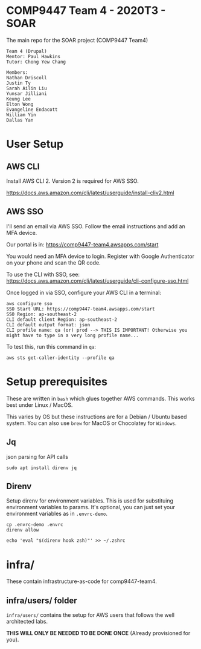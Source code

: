 # COMP9447 Team 4 - 2020T3 - SOAR

The main repo for the SOAR project (COMP9447 Team4)

```
Team 4 (Drupal)
Mentor: Paul Hawkins
Tutor: Chong Yew Chang

Members:
Nathan Driscoll
Justin Ty
Sarah Ailin Liu
Yunsar Jilliani
Keung Lee
Elton Wong
Evangeline Endacott
William Yin
Dallas Yan
```

# User Setup

## AWS CLI

Install AWS CLI 2. Version 2 is required for AWS SSO.

https://docs.aws.amazon.com/cli/latest/userguide/install-cliv2.html

## AWS SSO

I'll send an email via AWS SSO. Follow the email instructions and add an MFA device.

Our portal is in:
https://comp9447-team4.awsapps.com/start

You would need an MFA device to login. Register with Google Authenticator on your phone and scan the QR code.

To use the CLI with SSO, see:
https://docs.aws.amazon.com/cli/latest/userguide/cli-configure-sso.html

Once logged in via SSO, configure your AWS CLI in a terminal:

```
aws configure sso
SSO Start URL: https://comp9447-team4.awsapps.com/start
SSO Region: ap-southeast-2
CLI default client Region: ap-southeast-2
CLI default output format: json
CLI profile name: qa (or) prod --> THIS IS IMPORTANT! Otherwise you might have to type in a very long profile name...
```

To test this, run this command in `qa`:

```
aws sts get-caller-identity --profile qa
```

# Setup prerequisites

These are written in `bash` which glues together AWS commands. This works best under Linux / MacOS.

This varies by OS but these instructions are for a Debian / Ubuntu based system.
You can also use `brew` for MacOS or Chocolatey for `Windows`.

## Jq
json parsing for API calls

```
sudo apt install direnv jq
```

## Direnv
Setup direnv for environment variables. This is used for substituing environment variables to params.
It's optional, you can just set your environment variables as in `.envrc-demo`.
```
cp .envrc-demo .envrc
direnv allow

echo 'eval "$(direnv hook zsh)"' >> ~/.zshrc
```


# infra/ 

These contain infrastructure-as-code for comp9447-team4.

## infra/users/ folder

`infra/users/` contains the setup for AWS users that follows the well architected labs.

**THIS WILL ONLY BE NEEDED TO BE DONE ONCE** (Already provisioned for you).


